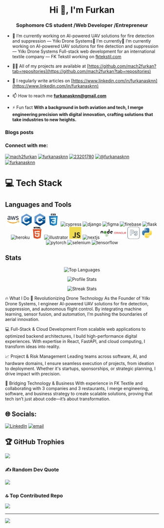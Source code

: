 <h1 align="center">Hi 👋, I'm Furkan</h1>
<h3 align="center">Sophomore CS student /Web Developer /Entrepreneur</h3>


- 🚀 I’m currently working on AI-powered UAV solutions for fire detection and suppression — Yılkı Drone Systems🔭 I’m currently🚀 I’m currently working on AI-powered UAV solutions for fire detection and suppression — Yılkı Drone Systems Full-stack web development for an international textile company — FK Tekstil working on [fktekstil.com](fktekstil.com)

- 👨‍💻 All of my projects are available at [https://github.com/mach2furkan?tab=repositories](https://github.com/mach2furkan?tab=repositories)

- 📝 I regularly write articles on [https://www.linkedin.com/in/furkanasknn](https://www.linkedin.com/in/furkanasknn)

- 📫 How to reach me **furkanasknn@gmail.com**

- ⚡ Fun fact **With a background in both aviation and tech, I merge engineering precision with digital innovation, crafting solutions that take industries to new heights.**

### Blogs posts
<!-- BLOG-POST-LIST:START -->
<!-- BLOG-POST-LIST:END -->

<h3 align="left">Connect with me:</h3>
<p align="left">
<a href="https://dev.to/mach2furkan" target="blank"><img align="center" src="https://raw.githubusercontent.com/rahuldkjain/github-profile-readme-generator/master/src/images/icons/Social/devto.svg" alt="mach2furkan" height="30" width="40" /></a>
<a href="https://linkedin.com/in/furkanasknn" target="blank"><img align="center" src="https://raw.githubusercontent.com/rahuldkjain/github-profile-readme-generator/master/src/images/icons/Social/linked-in-alt.svg" alt="furkanasknn" height="30" width="40" /></a>
<a href="https://stackoverflow.com/users/23201780" target="blank"><img align="center" src="https://raw.githubusercontent.com/rahuldkjain/github-profile-readme-generator/master/src/images/icons/Social/stack-overflow.svg" alt="23201780" height="30" width="40" /></a>
<a href="https://medium.com/@furkanasknn" target="blank"><img align="center" src="https://raw.githubusercontent.com/rahuldkjain/github-profile-readme-generator/master/src/images/icons/Social/medium.svg" alt="@furkanasknn" height="30" width="40" /></a>
<a href="https://www.topcoder.com/members/furkanasknn" target="blank"><img align="center" src="https://raw.githubusercontent.com/rahuldkjain/github-profile-readme-generator/master/src/images/icons/Social/topcoder.svg" alt="furkanasknn" height="30" width="40" /></a>
</p>

# 💻 Tech Stack

## Languages and Tools

<div align="center">
  <img src="https://raw.githubusercontent.com/devicons/devicon/master/icons/amazonwebservices/amazonwebservices-original-wordmark.svg" alt="aws" width="40" height="40" /> 
  <img src="https://raw.githubusercontent.com/devicons/devicon/master/icons/c/c-original.svg" alt="c" width="40" height="40" /> 
  <img src="https://raw.githubusercontent.com/devicons/devicon/master/icons/cplusplus/cplusplus-original.svg" alt="cplusplus" width="40" height="40" /> 
  <img src="https://raw.githubusercontent.com/devicons/devicon/master/icons/css3/css3-original-wordmark.svg" alt="css3" width="40" height="40" /> 
  <img src="https://raw.githubusercontent.com/simple-icons/simple-icons/6e46ec1fc23b60c8fd0d2f2ff46db82e16dbd75f/icons/cypress.svg" alt="cypress" width="40" height="40" /> 
  <img src="https://cdn.worldvectorlogo.com/logos/django.svg" alt="django" width="40" height="40" /> 
  <img src="https://www.vectorlogo.zone/logos/figma/figma-icon.svg" alt="figma" width="40" height="40" /> 
  <img src="https://www.vectorlogo.zone/logos/firebase/firebase-icon.svg" alt="firebase" width="40" height="40" /> 
  <img src="https://www.vectorlogo.zone/logos/pocoo_flask/pocoo_flask-icon.svg" alt="flask" width="40" height="40" /> 
  <img src="https://www.vectorlogo.zone/logos/heroku/heroku-icon.svg" alt="heroku" width="40" height="40" /> 
  <img src="https://raw.githubusercontent.com/devicons/devicon/master/icons/html5/html5-original-wordmark.svg" alt="html5" width="40" height="40" /> 
  <img src="https://www.vectorlogo.zone/logos/adobe_illustrator/adobe_illustrator-icon.svg" alt="illustrator" width="40" height="40" /> 
  <img src="https://raw.githubusercontent.com/devicons/devicon/master/icons/javascript/javascript-original.svg" alt="javascript" width="40" height="40" /> 
  <img src="https://cdn.worldvectorlogo.com/logos/nextjs-2.svg" alt="nextjs" width="40" height="40" /> 
  <img src="https://raw.githubusercontent.com/devicons/devicon/master/icons/nodejs/nodejs-original-wordmark.svg" alt="nodejs" width="40" height="40" /> 
  <img src="https://raw.githubusercontent.com/devicons/devicon/master/icons/oracle/oracle-original.svg" alt="oracle" width="40" height="40" /> 
  <img src="https://raw.githubusercontent.com/devicons/devicon/master/icons/photoshop/photoshop-line.svg" alt="photoshop" width="40" height="40" /> 
  <img src="https://raw.githubusercontent.com/devicons/devicon/master/icons/python/python-original.svg" alt="python" width="40" height="40" /> 
  <img src="https://www.vectorlogo.zone/logos/pytorch/pytorch-icon.svg" alt="pytorch" width="40" height="40" /> 
  <img src="https://raw.githubusercontent.com/detain/svg-logos/780f25886640cef088af994181646db2f6b1a3f8/svg/selenium-logo.svg" alt="selenium" width="40" height="40" /> 
  <img src="https://www.vectorlogo.zone/logos/tensorflow/tensorflow-icon.svg" alt="tensorflow" width="40" height="40" />
</div>

## Stats

<p align="center">
  <img src="https://github-readme-stats.vercel.app/api/top-langs?username=mach2furkan&show_icons=true&locale=en&layout=compact" alt="Top Languages" />
</p>

<p align="center">
  <img src="https://github-readme-stats.vercel.app/api?username=mach2furkan&show_icons=true&locale=en" alt="Profile Stats" />
</p>

<p align="center">
  <img src="https://github-readme-streak-stats.herokuapp.com/?user=mach2furkan&" alt="Streak Stats" />
</p>
🔥 What I Do
🚁 Revolutionizing Drone Technology
As the Founder of Yılkı Drone Systems, I engineer AI-powered UAV solutions for fire detection, suppression, and autonomous flight control. By integrating machine learning, sensor fusion, and automation, I’m pushing the boundaries of aerial innovation.

💻 Full-Stack & Cloud Development
From scalable web applications to optimized backend architectures, I build high-performance digital experiences. With expertise in React, FastAPI, and cloud computing, I transform ideas into reality.

📈 Project & Risk Management
Leading teams across software, AI, and hardware domains, I ensure seamless execution of projects, from ideation to deployment. Whether it's startups, sponsorships, or strategic planning, I drive impact with precision.

🚀 Bridging Technology & Business
With experience in FK Textile and collaborating with 3 companies and 3 restaurants, I merge engineering, software, and business strategy to create scalable solutions, proving that tech isn’t just about code—it’s about transformation.




## 🌐 Socials:
[![LinkedIn](https://img.shields.io/badge/LinkedIn-%230077B5.svg?logo=linkedin&logoColor=white)](https://linkedin.com/in/furkanasknn) [![email](https://img.shields.io/badge/Email-D14836?logo=gmail&logoColor=white)](mailto:furkanasknn@gmail.com) 


## 🏆 GitHub Trophies
![](https://github-profile-trophy.vercel.app/?username=mach2furkan&theme=radical&no-frame=false&no-bg=false&margin-w=4)

### ✍️ Random Dev Quote
![](https://quotes-github-readme.vercel.app/api?type=horizontal&theme=radical)

### 🔝 Top Contributed Repo
![](https://github-contributor-stats.vercel.app/api?username=mach2furkan&limit=5&theme=dark&combine_all_yearly_contributions=true)

---
[![](https://visitcount.itsvg.in/api?id=mach2furkan&icon=0&color=0)](https://visitcount.itsvg.in)

<!-- Proudly created with GPRM ( https://gprm.itsvg.in ) -->
